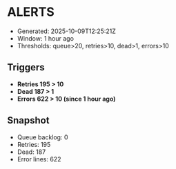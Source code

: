 # ALERTS

- Generated: 2025-10-09T12:25:21Z
- Window: 1 hour ago
- Thresholds: queue>20, retries>10, dead>1, errors>10

## Triggers
- **Retries 195 > 10**
- **Dead 187 > 1**
- **Errors 622 > 10 (since 1 hour ago)**

## Snapshot
- Queue backlog: 0
- Retries: 195
- Dead: 187
- Error lines: 622
